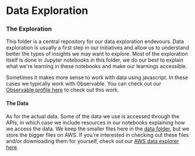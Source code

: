 # Data Exploration

### The Exploration
This folder is a central repository for our data exploration endevours. Data exploration is usually a first step in our initiatives and allow us to understand better the types of insights we may want to explore. Most of the exploration itself is done in Jupyter notebooks in this folder, we do our best to explain what we're learning in these notebooks and make our learnings accessible. 

Sometimes it makes more sense to work with data using javascript. In these cases we typically work with Observable. You can check out our [Observable profile here](https://observablehq.com/@earthrise?tab=profile) to check out this work. 

#### The Data
As for the actual data. Some of the data we use is accessed through the APIs, in which case we include resources in our notebooks explaining how we access the data. We keep the smaller files here in the [data folder](https://github.com/earthrise-media/plotline/tree/main/data-exploration/data), but we store the bigger files on AWS. If you're interested in checking out these files and/or downloading them for yourself, check out our [AWS data explorer here](https://earthrise-media-plot-data-explorationstreamlit-app1-home-4v8zbn.streamlit.app/AWS_Data). 
